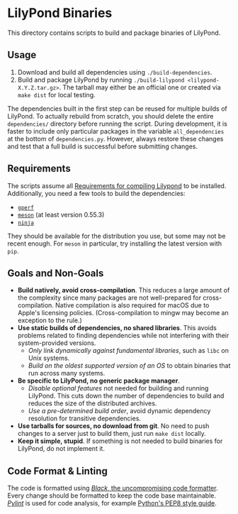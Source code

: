 LilyPond Binaries
=================

This directory contains scripts to build and package binaries of LilyPond.

Usage
-----

1. Download and build all dependencies using `./build-dependencies`.
2. Build and package LilyPond by running `./build-lilypond <lilypond-X.Y.Z.tar.gz>`.
   The tarball may either be an official one or created via `make dist` for local testing.

The dependencies built in the first step can be reused for multiple builds of LilyPond.
To actually rebuild from scratch, you should delete the entire `dependencies/` directory before running the script.
During development, it is faster to include only particular packages in the variable `all_dependencies` at the bottom of `dependencies.py`.
However, always restore these changes and test that a full build is successful before submitting changes.

Requirements
------------

The scripts assume all [Requirements for compiling Lilypond](https://lilypond.org/doc/development/Documentation/contributor/requirements-for-compiling-lilypond) to be installed.
Additionally, you need a few tools to build the dependencies:

 * [`gperf`](https://www.gnu.org/software/gperf/)
 * [`meson`](https://mesonbuild.com/) (at least version 0.55.3)
 * [`ninja`](https://ninja-build.org/)

They should be available for the distribution you use, but some may not be recent enough.
For `meson` in particular, try installing the latest version with `pip`.

Goals and Non-Goals
-------------------

 * **Build natively, avoid cross-compilation**.
   This reduces a large amount of the complexity since many packages are not well-prepared for cross-compilation.
   Native compilation is also required for macOS due to Apple's licensing policies.
   (Cross-compilation to mingw may become an exception to the rule.)
 * **Use static builds of dependencies, no shared libraries**.
   This avoids problems related to finding dependencies while not interfering with their system-provided versions.
    * *Only link dynamically against fundamental libraries*, such as `libc` on Unix systems.
    * *Build on the oldest supported version of an OS* to obtain binaries that run across many systems.
 * **Be specific to LilyPond, no generic package manager**.
    * *Disable optional features* not needed for building and running LilyPond.
      This cuts down the number of dependencies to build and reduces the size of the distributed archives.
    * *Use a pre-determined build order*, avoid dynamic dependency resolution for transitive dependencies.
 * **Use tarballs for sources, no download from git**.
   No need to push changes to a server just to build them, just run `make dist` locally.
 * **Keep it simple, stupid**.
   If something is not needed to build binaries for LilyPond, do not implement it.

Code Format & Linting
---------------------

The code is formatted using [*Black*, the uncompromising code formatter](https://black.readthedocs.io/en/stable/).
Every change should be formatted to keep the code base maintainable.
[*Pylint*](https://pylint.org/) is used for code analysis, for example [Python's PEP8 style guide](https://www.python.org/dev/peps/pep-0008/).

